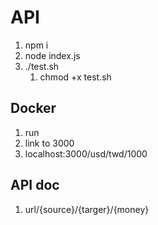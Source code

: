 # API

1. npm i
2. node index.js
3. ./test.sh
   1. chmod +x test.sh

## Docker

1. run
2. link to 3000
3. localhost:3000/usd/twd/1000

## API doc

1. url/{source}/{targer}/{money}
